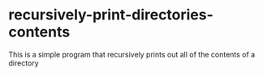 # recursively-print-directories-contents
This is a simple program that recursively prints out all of the contents of a directory
